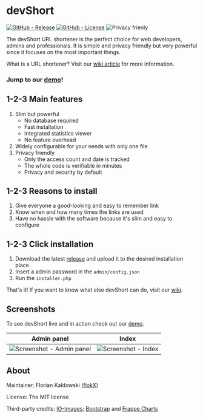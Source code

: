 # devShort

[![GitHub - Release](https://img.shields.io/github/release/flokX/devShort.svg)](https://github.com/flokX/devShort/releases) [![GitHub - License](https://img.shields.io/github/license/flokX/devShort.svg)](https://github.com/flokX/devShort/blob/master/LICENSE) ![Privacy frienly](https://img.shields.io/badge/privacy-friendly-brightgreen.svg)

The devShort URL shortener is the perfect choice for web developers, admins and professionals. It is simple and privacy friendly but very powerful since it focuses on the most important things.

What is a URL shortener? Visit our [wiki article](https://github.com/flokX/devShort/wiki/What-is-URL-shortening%3F) for more information.


### Jump to our [demo](https://devshort.florian-kaldowski.de)!


## 1-2-3 Main features

1. Slim but powerful
    * No database required
    * Fast installation
    * Integrated statistics viewer
    * No feature overhead
2. Widely configurable for your needs with only one file
3. Privacy friendly
    * Only the access count and date is tracked
    * The whole code is verifiable in minutes
    * Privacy and security by default


## 1-2-3 Reasons to install

1. Give everyone a good-looking and easy to remember link
2. Know when and how many times the links are used
3. Have no hassle with the software because it's slim and easy to configure


## 1-2-3 Click installation

1. Download the latest [release](https://github.com/flokX/devShort/releases) and upload it to the desired installation place
2. Insert a admin password in the `admin/config.json`
3. Run the `installer.php`

That's it! If you want to know what else devShort can do, visit our [wiki](https://github.com/flokX/devShort/wiki).


## Screenshots

To see devShort live and in action check out our [demo](https://devshort.florian-kaldowski.de).

| Admin panel | Index       |
|:-----------:|:-----------:|
| ![Screenshot - Admin panel](https://raw.githubusercontent.com/flokX/devShort/master/development/admin-panel.png) | ![Screenshot - Index](https://raw.githubusercontent.com/flokX/devShort/master/development/index.png) |


## About

Maintainer: Florian Kaldowski ([flokX](https://github.com/flokX))

License: The MIT license

Third-party credits: [IO-Images](https://pixabay.com/users/io-images-1096650); [Bootstrap](https://getbootstrap.com) and [Frappe Charts](https://github.com/frappe/charts)
